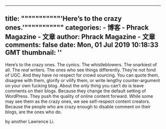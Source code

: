 
---
title: """""""""""'Here’s to the crazy ones.'"""""""""""
categories: 
    - 博客
    - Phrack Magazine - 文章
author: Phrack Magazine - 文章
comments: false
date: Mon, 01 Jul 2019 10:18:33 GMT
thumbnail: ''
---

<div>   
<p>Here’s to the crazy ones. The cynics. The whistleblowers. The snarkiest of all. The <em>real</em> writers. The ones who see things differently. They’re not fond of UGC. And they have no respect for crowd sourcing. You can quote them, disagree with them, glorify or vilify them, or write lengthy counter-argument on your own fucking blog. About the only thing you can’t do is leave comments on their blogs. Because they change the default setting of WordPress. They push the quality of online content forward. While some may see them as the crazy ones, we see self-respect content creators. Because the people who are crazy enough to disable comment on their blogs, are the ones who do.</p>



<p>by another Lawrence Li.</p>
  
</div>
            